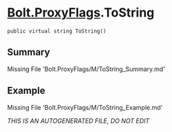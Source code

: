 # [Bolt.ProxyFlags](Types/Bolt.ProxyFlags.md).ToString
`public virtual string ToString()`
## Summary
Missing File 'Bolt.ProxyFlags/M/ToString_Summary.md'
## Example
Missing File 'Bolt.ProxyFlags/M/ToString_Example.md'

*THIS IS AN AUTOGENERATED FILE, DO NOT EDIT*
